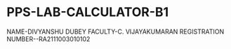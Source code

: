 # PPS-LAB-CALCULATOR-B1
NAME-DIVYANSHU DUBEY
FACULTY-C. VIJAYAKUMARAN
REGISTRATION NUMBER--RA2111003010102
